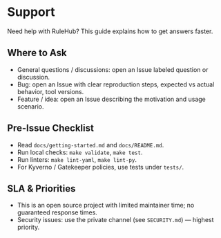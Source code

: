 # Support

Need help with RuleHub? This guide explains how to get answers faster.

## Where to Ask

- General questions / discussions: open an Issue labeled question or discussion.
- Bug: open an Issue with clear reproduction steps, expected vs actual behavior, tool versions.
- Feature / idea: open an Issue describing the motivation and usage scenario.

## Pre-Issue Checklist

- Read `docs/getting-started.md` and `docs/README.md`.
- Run local checks: `make validate`, `make test`.
- Run linters: `make lint-yaml`, `make lint-py`.
- For Kyverno / Gatekeeper policies, use tests under `tests/`.

## SLA & Priorities

- This is an open source project with limited maintainer time; no guaranteed response times.
- Security issues: use the private channel (see `SECURITY.md`) — highest priority.
